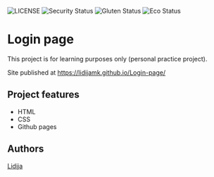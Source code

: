 ![LICENSE](https://img.shields.io/badge/license-MIT-blue.svg?style=flat-square)
![Security Status](https://img.shields.io/security-headers?label=Security&url=https%3A%2F%2Fgithub.com&style=flat-square)
![Gluten Status](https://img.shields.io/badge/Gluten-Free-green.svg)
![Eco Status](https://img.shields.io/badge/ECO-Friendly-green.svg)

# Login page

This project is for learning purposes only (personal practice project). 


Site published at https://lidijamk.github.io/Login-page/


## Project features

- HTML
- CSS
- Github pages

## Authors

[Lidija](https://github.com/LidijaMK)